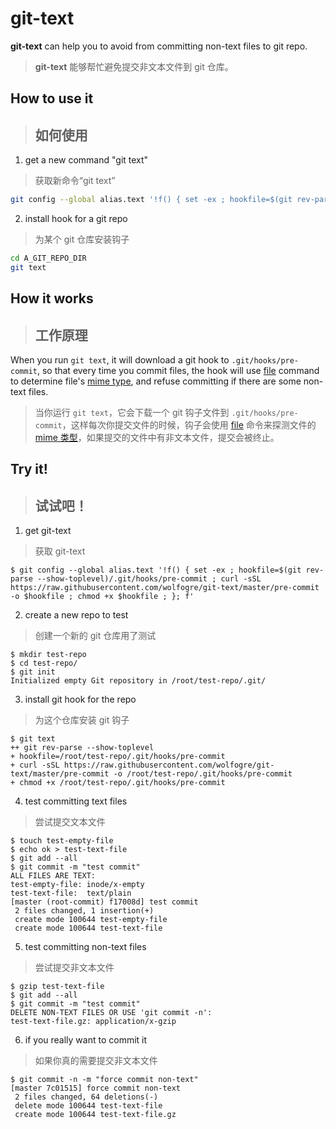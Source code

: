 # git-text

**git-text** can help you to avoid from committing non-text files to git repo.

> **git-text** 能够帮忙避免提交非文本文件到 git 仓库。

## How to use it

> ## 如何使用

1. get a new command "git text"

> 获取新命令“git text”

```bash
git config --global alias.text '!f() { set -ex ; hookfile=$(git rev-parse --show-toplevel)/.git/hooks/pre-commit ; curl -sSL https://raw.githubusercontent.com/wolfogre/git-text/master/pre-commit -o $hookfile ; chmod +x $hookfile ; }; f'
```

2. install hook for a git repo

> 为某个 git 仓库安装钩子

```bash
cd A_GIT_REPO_DIR
git text
```

## How it works

> ## 工作原理

When you run `git text`, it will download a git hook to `.git/hooks/pre-commit`, so that every time you commit files, the hook will use [file](http://man7.org/linux/man-pages/man1/file.1.html) command to determine file's [mime type](https://www.iana.org/assignments/media-types/media-types.xhtml), and refuse committing if there are some non-text files.

> 当你运行 `git text`，它会下载一个 git 钩子文件到 `.git/hooks/pre-commit`，这样每次你提交文件的时候，钩子会使用 [file](http://man7.org/linux/man-pages/man1/file.1.html) 命令来探测文件的 [mime 类型](https://www.iana.org/assignments/media-types/media-types.xhtml)，如果提交的文件中有非文本文件，提交会被终止。

## Try it!

> ## 试试吧！

1. get git-text

> 获取 git-text

```text
$ git config --global alias.text '!f() { set -ex ; hookfile=$(git rev-parse --show-toplevel)/.git/hooks/pre-commit ; curl -sSL https://raw.githubusercontent.com/wolfogre/git-text/master/pre-commit -o $hookfile ; chmod +x $hookfile ; }; f'
```

2. create a new repo to test

> 创建一个新的 git 仓库用了测试

```text
$ mkdir test-repo
$ cd test-repo/
$ git init
Initialized empty Git repository in /root/test-repo/.git/
```

3. install git hook for the repo

> 为这个仓库安装 git 钩子

```text
$ git text
++ git rev-parse --show-toplevel
+ hookfile=/root/test-repo/.git/hooks/pre-commit
+ curl -sSL https://raw.githubusercontent.com/wolfogre/git-text/master/pre-commit -o /root/test-repo/.git/hooks/pre-commit
+ chmod +x /root/test-repo/.git/hooks/pre-commit
```

4. test committing text files

> 尝试提交文本文件

```text
$ touch test-empty-file
$ echo ok > test-text-file
$ git add --all
$ git commit -m "test commit"
ALL FILES ARE TEXT:
test-empty-file: inode/x-empty
test-text-file:  text/plain
[master (root-commit) f17008d] test commit
 2 files changed, 1 insertion(+)
 create mode 100644 test-empty-file
 create mode 100644 test-text-file
```

5. test committing non-text files

> 尝试提交非文本文件

```text
$ gzip test-text-file
$ git add --all
$ git commit -m "test commit"
DELETE NON-TEXT FILES OR USE 'git commit -n':
test-text-file.gz: application/x-gzip
```

6. if you really want to commit it

> 如果你真的需要提交非文本文件

```text
$ git commit -n -m "force commit non-text"
[master 7c01515] force commit non-text
 2 files changed, 64 deletions(-)
 delete mode 100644 test-text-file
 create mode 100644 test-text-file.gz
```
